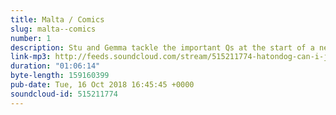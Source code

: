```yaml
---
title: Malta / Comics
slug: malta--comics
number: 1
description: Stu and Gemma tackle the important Qs at the start of a new Apprentice season, including...<br/><br/>•	Who is for wee guys and who is for shaggers?<br/>•	Did Alan Sugar understand the movie ET?<br/>•	Didn’t Gemma and Stu do a good job of being polite to the people interrupting them as they were recording this in a bar basement?<br/><br/>Send your country music theme song submissions to <br/>@stuartmcp <br/>@gemmaflynn<br/><br/>This episode is brought to you unofficially by the Pauline Quirke Acting Academy
link-mp3: http://feeds.soundcloud.com/stream/515211774-hatondog-can-i-just-say-a-podcast-about-the-apprentice-ep1-malta-comics.mp3
duration: "01:06:14"
byte-length: 159160399
pub-date: Tue, 16 Oct 2018 16:45:45 +0000
soundcloud-id: 515211774
---
```

